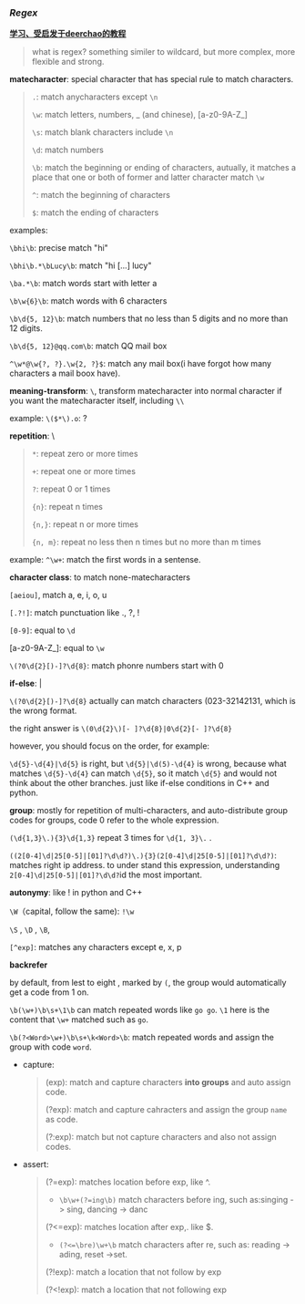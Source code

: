 ### ***Regex***

[**学习、受启发于deerchao的教程**](https://deerchao.cn/tutorials/regex/regex.htm)

> what is regex? something similer to wildcard, but more complex, more flexible and strong.

**matecharacter**: special character that has special rule to match characters.

> `.`: match anycharacters except `\n`
>
> `\w`: match letters, numbers, _ (and chinese), [a-z0-9A-Z_]
>
> `\s`: match blank characters include `\n`
>
> `\d`: match numbers
>
> `\b`: match the beginning or ending of characters, autually, it matches a place that one or both of former and latter character match `\w`
>
> `^`: match the beginning of characters
>
> `$`: match the ending of characters

examples:

`\bhi\b`: precise match "hi"

`\bhi\b.*\bLucy\b`: match "hi [...] lucy"

`\ba.*\b`: match words start with letter a

`\b\w{6}\b`: match words with 6 characters

`\b\d{5, 12}\b`: match numbers that no less than 5 digits and no more than 12 digits.

`\b\d{5, 12}@qq.com\b`: match QQ mail box

`^\w*@\w{?, ?}.\w{2, ?}$`: match any mail box(i have forgot how many characters a mail boox have).

**meaning-transform**: `\`, transform matecharacter into normal character if you want the matecharacter itself, including `\\`

example: `\($*\).o`: ?

**repetition**: \

> `*`: repeat zero or more times
>
> `+`: repeat one or more times
>
> `?`: repeat 0 or 1 times
>
> `{n}`: repeat n times
>
> `{n,}`: repeat n or more times
>
> `{n, m}`: repeat no less then n times but no more than m times

example: `^\w+`: match the first words in a sentense.

**character class**: to match none-matecharacters

`[aeiou]`, match a, e, i, o, u

`[.?!]`: match punctuation like ., ?, !

`[0-9]`: equal to `\d`

[a-z0-9A-Z_]: equal to `\w`

`\(?0\d{2}[)-]?\d{8}`: match phonre numbers start with 0

**if-else**: |

`\(?0\d{2}[)-]?\d{8}` actually can match characters (023-32142131, which is the wrong format.

the right answer is `\(0\d{2}\)[- ]?\d{8}|0\d{2}[- ]?\d{8}`

however, you should focus on the order, for example:

`\d{5}-\d{4}|\d{5}` is right, but `\d{5}|\d(5)-\d{4}` is wrong, because what matches `\d{5}-\d{4}` can match `\d{5}`, so it match `\d{5}` and would not think about the other branches. just like if-else conditions in C++ and python.

**group**: mostly for repetition of multi-characters, and auto-distribute group codes for groups, code 0 refer to the whole expression. 

`(\d{1,3}\.){3}\d{1,3}` repeat 3 times for `\d{1, 3}\.` .

`((2[0-4]\d|25[0-5]|[01]?\d\d?)\.){3}(2[0-4]\d|25[0-5]|[01]?\d\d?)`: matches right ip address. to under stand this expression, understanding `2[0-4]\d|25[0-5]|[01]?\d\d?`id the most important.

**autonymy**: like ! in python and C++

`\W`（capital, follow the same): `!\w`

`\S` , `\D` , `\B`, 

`[^exp]`: matches any characters except e, x, p

**backrefer**

by default, from lest to eight , marked by `(`, the group would automatically get a code from 1 on.

`\b(\w+)\b\s+\1\b` can match repeated words like `go go`. `\1` here is the content that `\w+` matched such as `go`.

`\b(?<Word>\w+)\b\s+\k<Word>\b`: match repeated words and assign the group with code `word`.

- capture: 

  > (exp): match and capture characters **into groups** and auto assign code.
  >
  > (?<name>exp): match and capture cahracters and assign the group `name` as code.
  >
  > (?:exp): match but not capture characters and also not assign codes.

- assert:

  > (?=exp): matches location before exp, like ^.
  >
  > - `\b\w+(?=ing\b)` match characters before ing, such as:singing -> sing, dancing -> danc
  >
  > (?<=exp): matches location after exp,. like $.
  >
  > - `(?<=\bre)\w+\b` match characters after re, such as: reading -> ading, reset ->set.
  >
  > (?!exp): match a location that not follow by exp
  >
  > (?<!exp): match a location that not following exp
